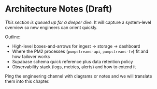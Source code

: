 # Architecture Notes (Draft)

_This section is queued up for a deeper dive._ It will capture a system-level overview so new engineers can orient quickly.

Outline:

- High-level boxes-and-arrows for ingest → storage → dashboard
- Where the PM2 processes (`pumpstreams-api`, `pumpstreams-fe`) fit and how failover works
- Supabase schema quick reference plus data retention policy
- Observability stack (logs, metrics, alerts) and how to extend it

Ping the engineering channel with diagrams or notes and we will translate them into this chapter.
